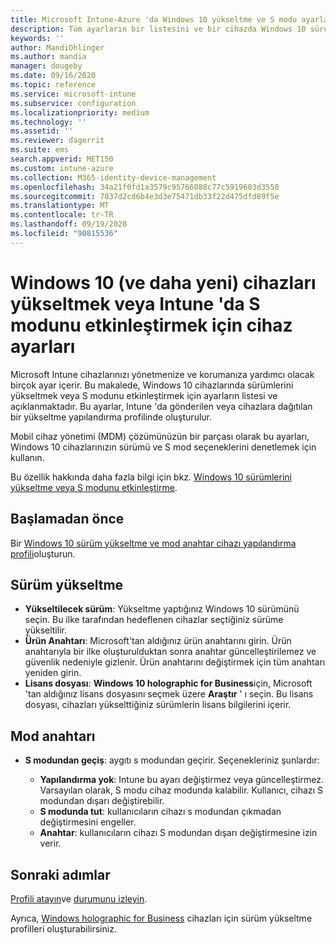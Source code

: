 ```yaml
---
title: Microsoft Intune-Azure 'da Windows 10 yükseltme ve S modu ayarları | Microsoft Docs
description: Tüm ayarların bir listesini ve bir cihazda Windows 10 sürümünü yükseltirken ne yaptığını ve Microsoft Intune bir cihaz yapılandırma profili kullanan bir cihazda S modunu etkinleştir ' i inceleyin.
keywords: ''
author: MandiOhlinger
ms.author: mandia
manager: dougeby
ms.date: 09/16/2020
ms.topic: reference
ms.service: microsoft-intune
ms.subservice: configuration
ms.localizationpriority: medium
ms.technology: ''
ms.assetid: ''
ms.reviewer: dagerrit
ms.suite: ems
search.appverid: MET150
ms.custom: intune-azure
ms.collection: M365-identity-device-management
ms.openlocfilehash: 34a21f0fd1a3579c95766088c77c5919603d3550
ms.sourcegitcommit: 7037d2cd6b4e3d3e75471db33f22d475dfd89f5e
ms.translationtype: MT
ms.contentlocale: tr-TR
ms.lasthandoff: 09/19/2020
ms.locfileid: "90815536"
---
```

# <a name="windows-10-and-newer-device-settings-to-upgrade-editions-or-enable-s-mode-in-intune"></a>Windows 10 (ve daha yeni) cihazları yükseltmek veya Intune 'da S modunu etkinleştirmek için cihaz ayarları

Microsoft Intune cihazlarınızı yönetmenize ve korumanıza yardımcı olacak birçok ayar içerir. Bu makalede, Windows 10 cihazlarında sürümlerini yükseltmek veya S modunu etkinleştirmek için ayarların listesi ve açıklanmaktadır. Bu ayarlar, Intune 'da gönderilen veya cihazlara dağıtılan bir yükseltme yapılandırma profilinde oluşturulur.

Mobil cihaz yönetimi (MDM) çözümünüzün bir parçası olarak bu ayarları, Windows 10 cihazlarınızın sürümü ve S mod seçeneklerini denetlemek için kullanın.

Bu özellik hakkında daha fazla bilgi için bkz. [Windows 10 sürümlerini yükseltme veya S modunu etkinleştirme](edition-upgrade-configure-windows-10.md).

## <a name="before-you-begin"></a>Başlamadan önce

Bir [Windows 10 sürüm yükseltme ve mod anahtar cihazı yapılandırma profili](edition-upgrade-configure-windows-10.md#create-the-profile)oluşturun.

## <a name="edition-upgrade"></a>Sürüm yükseltme

- **Yükseltilecek sürüm**: Yükseltme yaptığınız Windows 10 sürümünü seçin. Bu ilke tarafından hedeflenen cihazlar seçtiğiniz sürüme yükseltilir.
- **Ürün Anahtarı**: Microsoft'tan aldığınız ürün anahtarını girin. Ürün anahtarıyla bir ilke oluşturulduktan sonra anahtar güncelleştirilemez ve güvenlik nedeniyle gizlenir. Ürün anahtarını değiştirmek için tüm anahtarı yeniden girin.
- **Lisans dosyası**: **Windows 10 holographic for Business**için, Microsoft 'tan aldığınız lisans dosyasını seçmek üzere **Araştır** ' ı seçin. Bu lisans dosyası, cihazları yükselttiğiniz sürümlerin lisans bilgilerini içerir.

## <a name="mode-switch"></a>Mod anahtarı

- **S modundan geçiş**: aygıtı s modundan geçirir. Seçenekleriniz şunlardır:

  - **Yapılandırma yok**: Intune bu ayarı değiştirmez veya güncelleştirmez. Varsayılan olarak, S modu cihaz modunda kalabilir. Kullanıcı, cihazı S modundan dışarı değiştirebilir.
  - **S modunda tut**: kullanıcıların cihazı s modundan çıkmadan değiştirmesini engeller.
  - **Anahtar**: kullanıcıların cihazı S modundan dışarı değiştirmesine izin verir.

## <a name="next-steps"></a>Sonraki adımlar

[Profili atayın](device-profile-assign.md)ve [durumunu izleyin](device-profile-monitor.md).

Ayrıca, [Windows holographic for Business](holographic-upgrade.md) cihazları için sürüm yükseltme profilleri oluşturabilirsiniz.
